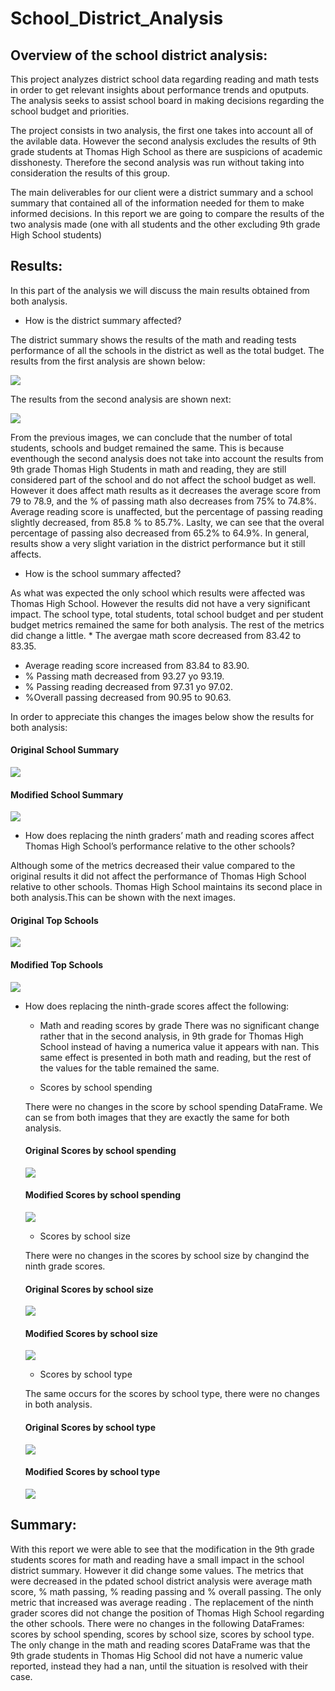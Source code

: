# School_District_Analysis

## Overview of the school district analysis: 

This project analyzes district school data regarding reading and math tests in order to get relevant insights about performance trends and oputputs. The analysis seeks to assist school board in making decisions regarding the school budget and priorities.

The project consists in two analysis, the first one takes into account all of the avilable data. However the second analysis excludes the results of 9th grade students at Thomas High School as there are suspicions of academic disshonesty. Therefore the second analysis was run without taking into consideration the results of this group.

The main deliverables for our client were a district summary and a school summary that contained all of the information needed for them to make informed decisions. In this report we are going to compare the results of the two analysis made (one with all students and the other excluding 9th grade High School students)



## Results: 

In this part of the analysis we will discuss the main results obtained from both analysis.

* How is the district summary affected?

The district summary shows the results of the math and reading tests performance of all the schools in the district as well as the total budget. 
The results from the first analysis are shown below:

![](Resources/district_summary_original.png)

The results from the second analysis are shown next:

![](Resources/district_summary_modified.png)

From the previous images, we can conclude that the number of total students, schools and budget remained the same. This is because eventhough the second analysis does not take into account the results from 9th grade Thomas High Students in math and reading, they are still considered part of the school and do not affect the school budget as well. However it does affect math results as it decreases the average score from 79 to 78.9, and the % of passing math also decreases from 75% to 74.8%. Average reading score is unaffected, but the percentage of passing reading slightly decreased, from 85.8 % to 85.7%. Laslty, we can see that the overal percentage of passing also decreased from 65.2% to 64.9%.  In general, results show a very slight variation in the district performance but it still affects.


* How is the school summary affected?

As what was expected the only school which results were affected was Thomas High School. However the results did not have a very significant impact. 
The school type, total students, total school budget and per student budget metrics remained the same for both analysis. The rest of the metrics did change a little.      * The avergae math score decreased from 83.42 to 83.35.  
   * Average reading score increased from 83.84 to 83.90.
   * % Passing math decreased from 93.27 yo 93.19.
   * % Passing reading decreased from 97.31 yo 97.02.
   * %Overall passing decreased from 90.95 to 90.63.
  
 In order to appreciate this changes the images below show the results for both analysis:

#### Original School Summary 
![](Resources/school_summary_original.png)

#### Modified School Summary
![](Resources/school_summary_modified.png)



* How does replacing the ninth graders’ math and reading scores affect Thomas High School’s performance relative to the other schools?

Although some of the metrics decreased their value compared to the original results it did not affect the performance of Thomas High School relative to other schools. Thomas High School maintains its second place in both analysis.This can be shown with the next images.

#### Original Top Schools
![](Resources/top_schools_original.png)

#### Modified Top Schools
![](Resources/top_schools_modified.png)


* How does replacing the ninth-grade scores affect the following:
 
    * Math and reading scores by grade
    There was no significant change rather that in the second analysis, in 9th grade for Thomas High School instead of having a numerica value it appears with nan.
    This same effect is presented in both math and reading, but the rest of the values for the table remained the same.
    
    * Scores by school spending
    
    There were no changes in the score by school spending DataFrame. We can se from both images that they are exactly the same for both analysis.
    #### Original Scores by school spending
    ![](Resources/scores_by_spending_original.png)
    
    #### Modified Scores by school spending
    ![](Resources/scores_by_spending_modified.png)
    
    * Scores by school size
    
    There were no changes in the scores by school size by changind the ninth grade scores.
     #### Original Scores by school size
    ![](Resources/scores_school_size_original.png)
    
    #### Modified Scores by school size
    ![](Resources/scores_school_size_modified.png)


    * Scores by school type


    The same occurs for the scores by school type, there were no changes in both analysis.
    #### Original Scores by school type
    ![](Resources/scores_school_type_original.png)
    
    #### Modified Scores by school type
    ![](Resources/scores_school_type_modified.png)
    


## Summary: 

With this report we were able to see that the modification in the 9th grade students scores for math and reading have a small impact in the school district summary. However it did change some values. The metrics that were decreased in the pdated school district analysis were average math score, % math passing, % reading passing and % overall passing. The only metric that increased was average reading .
The replacement of the ninth grader scores did not change the position of Thomas High School regarding the other schools. 
There were no changes in the following DataFrames: scores by school spending, scores by school size, scores by school type.
The only change in the math and reading scores DataFrame was that the 9th grade students in Thomas Hig School did not have a numeric value reported, instead they had a nan, until the situation is resolved with their case.
